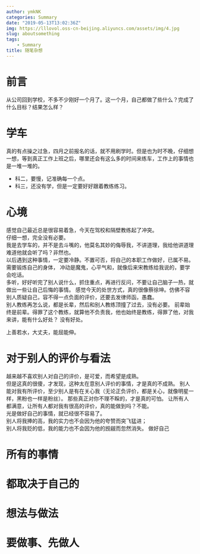 ```yaml
---
author: ymkNK
categories: Summary
date: "2019-05-13T13:02:36Z"
img: https://lllovol.oss-cn-beijing.aliyuncs.com/assets/img/4.jpg
slug: aboutsomething
tags:  
    - Summary
title: 随笔杂想
---
```

# 前言
从公司回到学校，不多不少刚好一个月了。这一个月，自己都做了些什么？完成了什么目标？结果怎么样？

# 学车
真的有点操之过急，四月之前报名的话，就不用刷学时。但是也为时不晚，仔细想一想，等到真正工作上班之后，哪里还会有这么多的时间来练车，工作上的事情也是一堆一堆的。  
- 科二，要慢，记准确每一个点。  
- 科三，还没有学，但是一定要好好跟着教练练习。

# 心境
感觉自己最近总是很容易着急，今天在驾校和隔壁教练起了冲突。  
仔细一想，完全没有必要。  
我是去学车的，并不是去斗嘴的，他莫名其妙的侮辱我，不讲道理，我给他讲道理难道他就会听了吗？非然也。  
以后遇到这种事情，一定要冷静。不置可否，将自己的本职工作做好，已属不易。  
需要锻炼自己的身体，
冲动是魔鬼，心平气和，就像后来宋教练给我说的，要学会吃话。  
多听，好好听完了别人说什么，抓住重点，再进行反问，不要让自己脑子一热，就做出一些让自己后悔的事情。
感觉今天的处世方式，真的很像蔡徐坤。仿佛不容别人质疑自己，容不得一点负面的评价，还要去发律师函，愚蠢。  
别人教练再怎么说，都是长辈，然后和别人教练顶撞了过去，没有必要。 
前辈始终是前辈。得罪了这个教练，就算他不负责我，他也始终是教练，得罪了他，对我来讲，能有什么好处？
没有好处。  

上善若水，大丈夫，能屈能伸。  

# 对于别人的评价与看法
越来越不喜欢别人对自己的评价，是可爱，而希望是成熟。  
但是这真的很傻，才发现，这种太在意别人评价的事情，才是真的不成熟。 
别人能对我有所评价，至少别人是有在关心我（无论正负评价，都是关心，就像明星一样，黑粉也一样是粉丝）。
那些真正对你不理不睬的，才是真的可怕。 
让所有人都满意，让所有人都对我有很高的评价，真的能做到吗？不能。  
光是做好自己的事情，就已经很不容易了。  
别人将我捧的高，我的实力也不会因为他的夸赞而突飞猛进；  
别人将我贬的低，我的能力也不会因为他的觊觎而忽然消失。
做好自己

# 所有的事情
# 都取决于自己的
# 想法与做法
# 要做事、先做人